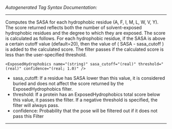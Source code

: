 _Autogenerated Tag Syntax Documentation:_

---
Computes the SASA for each hydrophobic residue (A, F, I, M, L, W, V, Y). The score returned reflects both the number of solvent-exposed hydrophobic residues and the degree to which they are exposed. The score is calculated as follows. For each hydrophobic residue, if the SASA is above a certain cutoff value (default=20), then the value of ( SASA - sasa_cutoff ) is added to the calculated score. The filter passes if the calculated score is less than the user-specified threshold.

```
<ExposedHydrophobics name="(string)" sasa_cutoff="(real)" threshold="(real)" confidence="(real; 1.0)" />
```

-   sasa_cutoff: If a residue has SASA lower than this value, it is considered buried and does not affect the score returned by the ExposedHydrophobics filter.
-   threshold: If a protein has an ExposedHydrophobics total score below this value, it passes the filter. If a negative threshold is specified, the filter will always pass.
-   confidence: Probability that the pose will be filtered out if it does not pass this Filter

---
